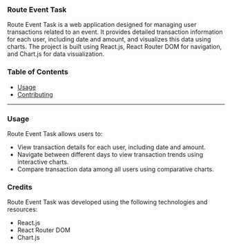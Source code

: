 
### Route Event Task

Route Event Task is a web application designed for managing user transactions related to an event. It provides detailed transaction information for each user, including date and amount, and visualizes this data using charts. The project is built using React.js, React Router DOM for navigation, and Chart.js for data visualization.

### Table of Contents
- [Usage](#usage)
- [Contributing](#contributing)

---



### Usage

Route Event Task allows users to:
- View transaction details for each user, including date and amount.
- Navigate between different days to view transaction trends using interactive charts.
- Compare transaction data among all users using comparative charts.


### Credits

Route Event Task was developed using the following technologies and resources:
- React.js
- React Router DOM
- Chart.js



